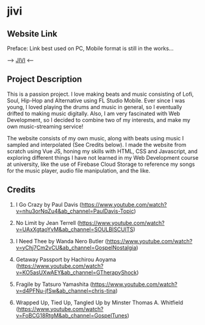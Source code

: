 # jivi

## Website Link

Preface: Link best used on PC, Mobile format is still in the works...

--> [JIVI](https://produceraw.com/) <--

## Project Description

This is a passion project. I love making beats and music consisting of Lofi, Soul, Hip-Hop and Alternative using FL Studio Mobile. Ever since I was young, I loved playing the drums and music in general, so I eventually drifted to making music digitally. Also, I am very fascinated with Web Development, so I decided to combine two of my interests, and make my own music-streaming service! 

The website consists of my own music, along with beats using music I sampled and interpolated (See Credits below). I made the website from scratch using Vue JS, honing my skills with HTML, CSS and Javascript, and exploring different things I have not learned in my Web Development course at university, like the use of Firebase Cloud Storage to reference my songs for the music player, audio file manipulation, and the like.

## Credits

1. I Go Crazy by Paul Davis (https://www.youtube.com/watch?v=nhu3orNqZu4&ab_channel=PaulDavis-Topic)

2. No Limit by Jean Terrell (https://www.youtube.com/watch?v=UAxXgtaoYvM&ab_channel=SOULBISCUITS)

3. I Need Thee by Wanda Nero Butler (https://www.youtube.com/watch?v=yChj7Cm2vCU&ab_channel=GospelNostalgia)

4. Getaway Passport by Hachirou Aoyama (https://www.youtube.com/watch?v=KO5asUXwAEY&ab_channel=GTherapyShock)

5. Fragile by Tatsuro Yamashita (https://www.youtube.com/watch?v=d4PFNu-jfSw&ab_channel=chris-tina)

6. Wrapped Up, Tied Up, Tangled Up by Minster Thomas A. Whitfield (https://www.youtube.com/watch?v=FoBCG18RtgM&ab_channel=GospelTunes)

